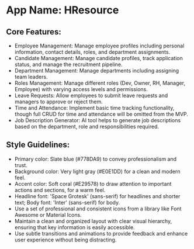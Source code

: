 # **App Name**: HResource

## Core Features:

- Employee Management: Manage employee profiles including personal information, contact details, roles, and department assignments.
- Candidate Management: Manage candidate profiles, track application status, and manage the recruitment pipeline.
- Department Management: Manage departments including assigning team leaders.
- Roles Management: Manage different roles (Dev, Owner, RH, Manager, Employee) with varying access levels and permissions.
- Leave Requests: Allow employees to submit leave requests and managers to approve or reject them.
- Time and Attendance: Implement basic time tracking functionality, though full CRUD for time and attendance will be omitted from the MVP.
- Job Description Generator: AI tool helps to generate job descriptions based on the department, role and responsibilities required.

## Style Guidelines:

- Primary color: Slate blue (#778DA9) to convey professionalism and trust.
- Background color: Very light gray (#E0E1DD) for a clean and modern feel.
- Accent color: Soft coral (#E29578) to draw attention to important actions and sections, for a warm feel.
- Headline font: 'Space Grotesk' (sans-serif) for headlines and shorter text; Body font: 'Inter' (sans-serif) for body.
- Use a set of professional and consistent icons from a library like Font Awesome or Material Icons.
- Maintain a clean and organized layout with clear visual hierarchy, ensuring that key information is easily accessible.
- Use subtle transitions and animations to provide feedback and enhance user experience without being distracting.